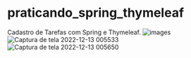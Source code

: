 # praticando_spring_thymeleaf
Cadastro de Tarefas com Spring e Thymeleaf.
![images](https://user-images.githubusercontent.com/56279938/207223390-7ff11228-6d04-4025-8c40-7abef3598189.png)
![Captura de tela 2022-12-13 005533](https://user-images.githubusercontent.com/56279938/207223422-e33b7e40-2b19-4563-96c8-5067e5ed8369.png)
![Captura de tela 2022-12-13 005650](https://user-images.githubusercontent.com/56279938/207223423-c19c2f42-fe49-4b88-bbe3-7244441c0d7d.png)
